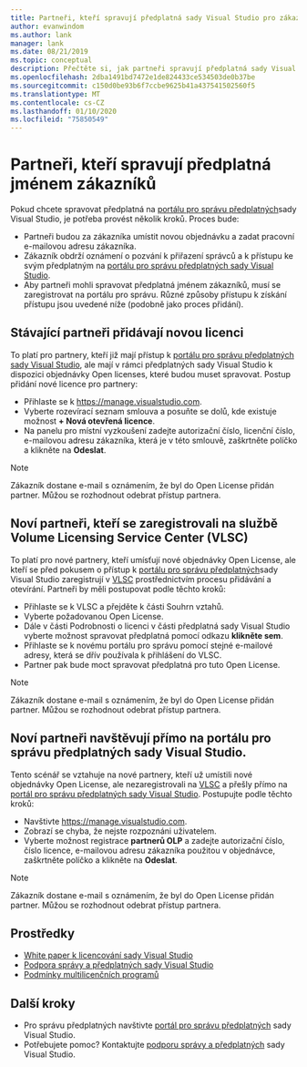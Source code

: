 ```yaml
---
title: Partneři, kteří spravují předplatná sady Visual Studio pro zákazníky | Microsoft Docs
author: evanwindom
ms.author: lank
manager: lank
ms.date: 08/21/2019
ms.topic: conceptual
description: Přečtěte si, jak partneři spravují předplatná sady Visual Studio pro své zákazníky.
ms.openlocfilehash: 2dba1491bd7472e1de824433ce534503de0b37be
ms.sourcegitcommit: c150d0be93b6f7ccbe9625b41a437541502560f5
ms.translationtype: MT
ms.contentlocale: cs-CZ
ms.lasthandoff: 01/10/2020
ms.locfileid: "75850549"
---
```

# <a name="partners-managing-subscriptions-on-behalf-of-customers"></a>Partneři, kteří spravují předplatná jménem zákazníků
Pokud chcete spravovat předplatná na [portálu pro správu předplatných](https://manage.visualstudio.com)sady Visual Studio, je potřeba provést několik kroků. Proces bude:
- Partneři budou za zákazníka umístit novou objednávku a zadat pracovní e-mailovou adresu zákazníka.
- Zákazník obdrží oznámení o pozvání k přiřazení správců a k přístupu ke svým předplatným na [portálu pro správu předplatných sady Visual Studio](https://manage.visualstudio.com).
- Aby partneři mohli spravovat předplatná jménem zákazníků, musí se zaregistrovat na portálu pro správu. Různé způsoby přístupu k získání přístupu jsou uvedené níže (podobně jako proces přidání).

## <a name="existing-partners-adding-a-new-license"></a>Stávající partneři přidávají novou licenci
To platí pro partnery, kteří již mají přístup k [portálu pro správu předplatných sady Visual Studio](https://manage.visualstudio.com), ale mají v rámci předplatných sady Visual Studio k dispozici objednávky Open licenses, které budou muset spravovat.  Postup přidání nové licence pro partnery:
- Přihlaste se k https://manage.visualstudio.com.
- Vyberte rozevírací seznam smlouva a posuňte se dolů, kde existuje možnost **+ Nová otevřená licence**.
- Na panelu pro místní vyzkoušení zadejte autorizační číslo, licenční číslo, e-mailovou adresu zákazníka, která je v této smlouvě, zaškrtněte políčko a klikněte na **Odeslat**.

> [!NOTE]
> Zákazník dostane e-mail s oznámením, že byl do Open License přidán partner. Můžou se rozhodnout odebrat přístup partnera.

## <a name="new-partners-who-register-on-the-volume-licensing-service-center-vlsc"></a>Noví partneři, kteří se zaregistrovali na službě Volume Licensing Service Center (VLSC)
To platí pro nové partnery, kteří umísťují nové objednávky Open License, ale kteří se před pokusem o přístup k [portálu pro správu předplatných](https://manage.visualstudio.com)sady Visual Studio zaregistrují v [VLSC](https://www.microsoft.com/Licensing/servicecenter/default.aspx) prostřednictvím procesu přidávání a otevírání. Partneři by měli postupovat podle těchto kroků:
- Přihlaste se k VLSC a přejděte k části Souhrn vztahů.
- Vyberte požadovanou Open License.
- Dále v části Podrobnosti o licenci v části předplatná sady Visual Studio vyberte možnost spravovat předplatná pomocí odkazu **klikněte sem**.
- Přihlaste se k novému portálu pro správu pomocí stejné e-mailové adresy, která se dřív používala k přihlášení do VLSC.
- Partner pak bude moct spravovat předplatná pro tuto Open License.

> [!NOTE]
> Zákazník dostane e-mail s oznámením, že byl do Open License přidán partner. Můžou se rozhodnout odebrat přístup partnera.


## <a name="new-partners-visiting-the-visual-studio-subscriptions-administration-portal-directly"></a>Noví partneři navštěvují přímo na portálu pro správu předplatných sady Visual Studio.
Tento scénář se vztahuje na nové partnery, kteří už umístili nové objednávky Open License, ale nezaregistrovali na [VLSC](https://www.microsoft.com/Licensing/servicecenter/default.aspx) a přešly přímo na [portál pro správu předplatných sady Visual Studio](https://manage.visualstudio.com).  Postupujte podle těchto kroků:
- Navštivte https://manage.visualstudio.com.
- Zobrazí se chyba, že nejste rozpoznáni uživatelem.
- Vyberte možnost registrace **partnerů OLP** a zadejte autorizační číslo, číslo licence, e-mailovou adresu zákazníka použitou v objednávce, zaškrtněte políčko a klikněte na **Odeslat**.

> [!NOTE]
> Zákazník dostane e-mail s oznámením, že byl do Open License přidán partner. Můžou se rozhodnout odebrat přístup partnera.

## <a name="resources"></a>Prostředky
- [White paper k licencování sady Visual Studio](https://visualstudio.microsoft.com/wp-content/uploads/2019/06/Visual-Studio-Licensing-Whitepaper-May-2019.pdf)
- [Podpora správy a předplatných sady Visual Studio](https://visualstudio.microsoft.com/support/support-overview-vs)
- [Podmínky multilicenčních programů](https://www.microsoft.com/licensing/product-licensing/products.aspx)

## <a name="next-steps"></a>Další kroky
- Pro správu předplatných navštivte [portál pro správu předplatných](https://manage.visualstudio.com) sady Visual Studio.
- Potřebujete pomoc? Kontaktujte [podporu správy a předplatných](https://visualstudio.microsoft.com/support/support-overview-vs) sady Visual Studio.
